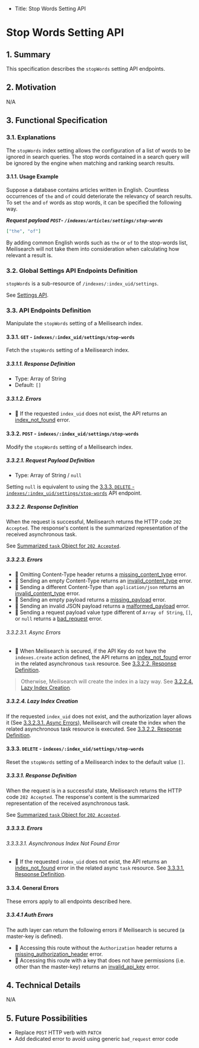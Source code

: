 - Title: Stop Words Setting API

# Stop Words Setting API

## 1. Summary

This specification describes the `stopWords` setting API endpoints.

## 2. Motivation
N/A

## 3. Functional Specification

### 3.1. Explanations

The `stopWords` index setting allows the configuration of a list of words to be ignored in search queries. The stop words contained in a search query will be ignored by the engine when matching and ranking search results.

#### 3.1.1. Usage Example

Suppose a database contains articles written in English. Countless occurrences of `the` and `of` could deteriorate the relevancy of search results. To set `the` and `of` words as stop words, it can be specified the following way.

***Request payload `POST`- `/indexes/articles/settings/stop-words`***
```json
["the", "of"]
```

By adding common English words such as `the` or `of` to the stop-words list, Meilisearch will not take them into consideration when calculating how relevant a result is.

### 3.2. Global Settings API Endpoints Definition

`stopWords` is a sub-resource of `/indexes/:index_uid/settings`.

See [Settings API](0123-settings-api.md).

### 3.3. API Endpoints Definition

Manipulate the `stopWords` setting of a Meilisearch index.

#### 3.3.1. `GET` - `indexes/:index_uid/settings/stop-words`

Fetch the `stopWords` setting of a Meilisearch index.

##### 3.3.1.1. Response Definition

- Type: Array of String
- Default: `[]`

##### 3.3.1.2. Errors

- 🔴 If the requested `index_uid` does not exist, the API returns an [index_not_found](0061-error-format-and-definitions.md#index_not_found) error.

#### 3.3.2. `POST` - `indexes/:index_uid/settings/stop-words`

Modify the `stopWords` setting of a Meilisearch index.

##### 3.3.2.1. Request Payload Definition

- Type: Array of String / `null`

Setting `null` is equivalent to using the [3.3.3. `DELETE` - `indexes/:index_uid/settings/stop-words`](#333-delete---indexesindexuidsettingsstop-words) API endpoint.

##### 3.3.2.2. Response Definition

When the request is successful, Meilisearch returns the HTTP code `202 Accepted`. The response's content is the summarized representation of the received asynchronous task.

See [Summarized `task` Object for `202 Accepted`](0060-tasks-api.md#summarized-task-object-for-202-accepted).

##### 3.3.2.3. Errors

- 🔴 Omitting Content-Type header returns a [missing_content_type](0061-error-format-and-definitions.md#missing_content_type) error.
- 🔴 Sending an empty Content-Type returns an [invalid_content_type](0061-error-format-and-definitions.md#invalid_content_type) error.
- 🔴 Sending a different Content-Type than `application/json` returns an [invalid_content_type](0061-error-format-and-definitions.md#invalid_content_type) error.
- 🔴 Sending an empty payload returns a [missing_payload](0061-error-format-and-definitions.md#missing_payload) error.
- 🔴 Sending an invalid JSON payload returns a [malformed_payload](0061-error-format-and-definitions.md#malformed_payload) error.
- 🔴 Sending a request payload value type different of `Array of String`, `[]`,  or `null` returns a [bad_request](0061-error-format-and-definitions.md#bad_request) error.

###### 3.3.2.3.1. Async Errors

- 🔴 When Meilisearch is secured, if the API Key do not have the `indexes.create` action defined, the API returns an [index_not_found](0061-error-format-and-definitions.md#index_not_found) error in the related asynchronous `task` resource. See [3.3.2.2. Response Definition](#3222-response-definition).

> Otherwise, Meilisearch will create the index in a lazy way. See [3.2.2.4. Lazy Index Creation](#3224-lazy-index-creation).

##### 3.3.2.4. Lazy Index Creation

If the requested `index_uid` does not exist, and the authorization layer allows it (See [3.3.2.3.1. Async Errors](#33231-async-errors)), Meilisearch will create the index when the related asynchronous task resource is executed. See [3.3.2.2. Response Definition](#3322-response-definition).

#### 3.3.3. `DELETE` - `indexes/:index_uid/settings/stop-words`

Reset the `stopWords` setting of a Meilisearch index to the default value `[]`.

##### 3.3.3.1. Response Definition

When the request is in a successful state, Meilisearch returns the HTTP code `202 Accepted`. The response's content is the summarized representation of the received asynchronous task.

See [Summarized `task` Object for `202 Accepted`](0060-tasks-api.md#summarized-task-object-for-202-accepted).

##### 3.3.3.3. Errors

###### 3.3.3.3.1. Asynchronous Index Not Found Error

- 🔴 If the requested `index_uid` does not exist, the API returns an [index_not_found](0061-error-format-and-definitions.md#index_not_found) error in the related async `task` resource. See [3.3.3.1. Response Definition](#3331-response-definition).

#### 3.3.4. General Errors

These errors apply to all endpoints described here.

##### 3.3.4.1 Auth Errors

The auth layer can return the following errors if Meilisearch is secured (a master-key is defined).

- 🔴 Accessing this route without the `Authorization` header returns a [missing_authorization_header](0061-error-format-and-definitions.md#missing_authorization_header) error.
- 🔴 Accessing this route with a key that does not have permissions (i.e. other than the master-key) returns an [invalid_api_key](0061-error-format-and-definitions.md#invalid_api_key) error.

## 4. Technical Details
N/A

## 5. Future Possibilities
- Replace `POST` HTTP verb with `PATCH`
- Add dedicated error to avoid using generic `bad_request` error code